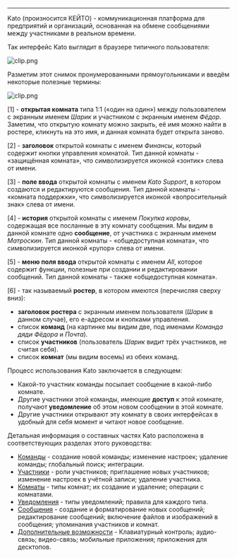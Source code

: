 ***

Kato (произносится КЕЙТО) - коммуникационная платформа для предприятий и организаций, основанная на обмене сообщениями между участниками в реальном времени.

Так интерфейс Kato выглядит в браузере типичного пользователя:

![clip.png](https://in.kato.im/ab6a313ec33144ac74360653e8e76ec85d3af3992aff383e4d387ad889e40252/clip.png)

Разметим этот снимок пронумерованными прямоугольниками и введём некоторые полезные термины:

![clip.png](https://in.kato.im/c33540e39e92ca2f447081e133c04756cf54eb8a1c5463d75d22680d586735a7/clip.png)

[1] - **открытая комната** типа 1:1 («один на один») между пользователем с экранным именем _Шарик_ и участником с экранным именем _Фёдор_. Заметим, что открытую комнату можно закрыть, её имя можно найти в ростере, кликнуть на это имя, и данная комната будет открыта заново.  

[2] - **заголовок** открытой комнаты с именем _Финансы_, который содержит кнопки управления комнатой. Тип данной комнаты - «защищённая комната», что символизируется иконкой «зонтик» слева от имени. 

[3] - **поле ввода** открытой комнаты с именем _Kato Support_, в котором создаются и редактируются сообщения. Тип данной комнаты - «комната поддержки», что символизируется иконкой «вопросительный знак» слева от имени.

[4] - **история** открытой комнаты с именем _Покупка коровы_, содержащая все посланные в эту комнату сообщения. Мы видим в данной комнате одно **сообщение**, от участника с экранным именем _Матроскин_. Тип данной комнаты - «общедоступная комната», что символизируется иконкой «рупор» слева от имени.

[5] - **меню поля ввода** открытой комнаты с именем _All_, которое содержит функции, полезные при создании и редактировании сообщений. Тип данной комнаты - также «общедоступная комната».

[6] - так называемый **ростер**, в котором имеются (перечисляя сверху вниз):

  - **заголовок ростера** с экранным именем пользователя (_Шарик_ в данном случае), его е-адресом и кнопками управления.  
  - список **команд** (на картинке мы видим две, под именами _Команда дяди Фёдора_ и _Почта_).
  - список **участников** (пользователь _Шарик_ видит трёх участников, не считая себя).
  - список **комнат** (мы видим восемь) из обеих команд.

Процесс использования Kato заключается в следующем:

  - Какой-то участник команды посылает сообщение в какой-либо комнате.
  - Другие участники этой команды, имеющие **доступ** к этой комнате, получают **уведомление** об этом новом сообщении в этой комнате.
  - Другие участники открывают эту комнату в своих интерфейсах в удобный для себя момент и читают новое сообщение.

Детальная информация о составных частях Kato расположена в соответствующих разделах этого руководства:

  - [Команды](/articles/ru/teams) - создание новой команды; изменение настроек; удаление команды; глобальный поиск; интеграции.
  - [Участники](/articles/ru/members) - роли участников; приглашение новых участников; изменение настроек в учётной записи; удаление участника.   
  - [Комнаты](/articles/ru/rooms) - типы комнат; их создание и удаление; операции с комнатами.
  - [Уведомления](/articles/ru/notifications) - типы уведомлений; правила для каждого типа.
  - [Сообщения](/articles/ru/messages) - создание и форматирование новых сообщений; редактирование сообщений; включение файлов и изображений в сообщения; упоминания участников и комнат.
  - [Дополнительные возможности](/articles/ru/extra) - Клавиатурный контроль; аудио-связь; видео-связь; мобильные приложения; приложения для десктопов.
